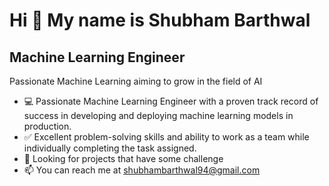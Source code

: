Hi 👋 My name is Shubham Barthwal
==============================
Machine Learning Engineer
----------------------------

Passionate Machine Learning aiming to grow in the field of AI

- 💻 Passionate Machine Learning Engineer with a proven track record of success in developing and deploying machine learning models in production.
- ✅ Excellent problem-solving skills and ability to work as a team while individually completing the task assigned. 
- 💞️ Looking for projects that have some challenge
- 📫 You can reach me at shubhambarthwal94@gmail.com

<!---
shubhbrth/shubhbrth is a ✨ special ✨ repository because its `README.md` (this file) appears on your GitHub profile.
You can click the Preview link to take a look at your changes.
--->
